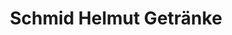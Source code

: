 ---
title: "Schmid Helmut Getränke"
url: /herdwangen-schoenach/schmid-helmut-getraenke/
shop: Getränke
---
